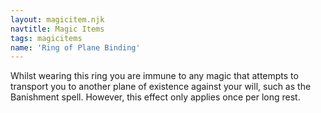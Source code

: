 ```yaml
---
layout: magicitem.njk
navtitle: Magic Items
tags: magicitems
name: 'Ring of Plane Binding'
---
```

Whilst wearing this ring you are immune to any magic that attempts to transport you to another plane of existence against your will, such as the Banishment spell. However, this effect only applies once per long rest.